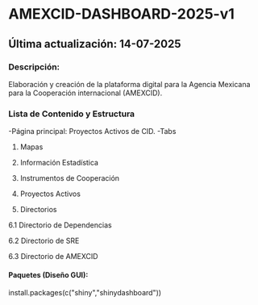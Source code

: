 # AMEXCID-DASHBOARD-2025-v1
## Última actualización: 14-07-2025

### Descripción: 
Elaboración y creación de la plataforma digital para la Agencia Mexicana para la Cooperación internacional (AMEXCID).

### Lista de Contenido y Estructura

-Página principal: Proyectos Activos de CID.
-Tabs

1. Mapas
   
3. Información Estadística
   
4. Instrumentos de Cooperación
   
5. Proyectos Activos
   
6. Directorios
   
  6.1 Directorio de Dependencias
  
  6.2 Directorio de SRE
  
  6.3 Directorio de AMEXCID
  
#### Paquetes (Diseño GUI):
install.packages(c("shiny","shinydashboard"))
